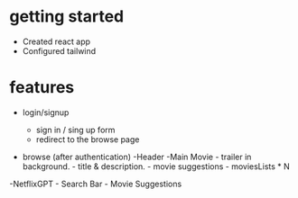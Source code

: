 # getting started

- Created react app
- Configured tailwind

# features

- login/signup 
     - sign in / sing up form
     - redirect to the browse page

- browse (after authentication)
     -Header
     -Main Movie
          - trailer in background.
          - title & description.
          - movie suggestions 
             - moviesLists * N

-NetflixGPT
    - Search Bar
    - Movie Suggestions

